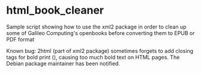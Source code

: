 html_book_cleaner
=================

Sample script showing how to use the xml2 package in order to clean up some of Galileo Computing's openbooks before converting them to EPUB or PDF format

Known bug: 2html (part of xml2 package) sometimes forgets to add closing tags for bold print (</b>), causing too much bold text on HTML pages. The Debian package maintainer has been notified.

